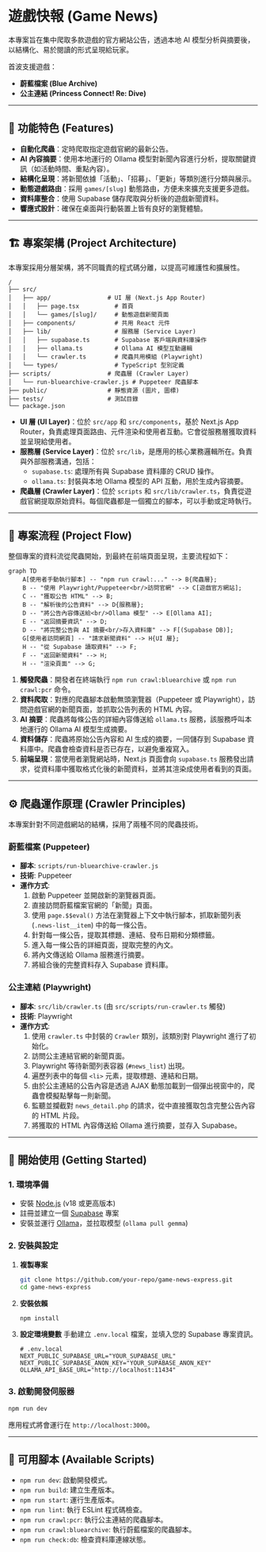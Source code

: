 # 遊戲快報 (Game News)

本專案旨在集中爬取多款遊戲的官方網站公告，透過本地 AI 模型分析與摘要後，以結構化、易於閱讀的形式呈現給玩家。

首波支援遊戲：
- **蔚藍檔案 (Blue Archive)**
- **公主連結 (Princess Connect! Re: Dive)**

---

## 🚀 功能特色 (Features)

- **自動化爬蟲**：定時爬取指定遊戲官網的最新公告。
- **AI 內容摘要**：使用本地運行的 Ollama 模型對新聞內容進行分析，提取關鍵資訊（如活動時間、重點內容）。
- **結構化呈現**：將新聞依據「活動」、「招募」、「更新」等類別進行分類與展示。
- **動態遊戲路由**：採用 `games/[slug]` 動態路由，方便未來擴充支援更多遊戲。
- **資料庫整合**：使用 Supabase 儲存爬取與分析後的遊戲新聞資料。
- **響應式設計**：確保在桌面與行動裝置上皆有良好的瀏覽體驗。

---

## 🏗️ 專案架構 (Project Architecture)

本專案採用分層架構，將不同職責的程式碼分離，以提高可維護性和擴展性。

```
/
├── src/
│   ├── app/                # UI 層 (Next.js App Router)
│   │   ├── page.tsx          # 首頁
│   │   └── games/[slug]/     # 動態遊戲新聞頁面
│   ├── components/           # 共用 React 元件
│   ├── lib/                  # 服務層 (Service Layer)
│   │   ├── supabase.ts       # Supabase 客戶端與資料庫操作
│   │   ├── ollama.ts         # Ollama AI 模型互動邏輯
│   │   └── crawler.ts        # 爬蟲共用模組 (Playwright)
│   └── types/                # TypeScript 型別定義
├── scripts/                # 爬蟲層 (Crawler Layer)
│   └── run-bluearchive-crawler.js # Puppeteer 爬蟲腳本
├── public/                 # 靜態資源 (圖片, 圖標)
├── tests/                  # 測試目錄
└── package.json
```

-   **UI 層 (UI Layer)**：位於 `src/app` 和 `src/components`，基於 Next.js App Router，負責處理頁面路由、元件渲染和使用者互動。它會從服務層獲取資料並呈現給使用者。
-   **服務層 (Service Layer)**：位於 `src/lib`，是應用的核心業務邏輯所在。負責與外部服務溝通，包括：
    -   `supabase.ts`: 處理所有與 Supabase 資料庫的 CRUD 操作。
    -   `ollama.ts`: 封裝與本地 Ollama 模型的 API 互動，用於生成內容摘要。
-   **爬蟲層 (Crawler Layer)**：位於 `scripts` 和 `src/lib/crawler.ts`，負責從遊戲官網提取原始資料。每個爬蟲都是一個獨立的腳本，可以手動或定時執行。

---

## 🌊 專案流程 (Project Flow)

整個專案的資料流從爬蟲開始，到最終在前端頁面呈現，主要流程如下：

```mermaid
graph TD
    A[使用者手動執行腳本] -- "npm run crawl:..." --> B{爬蟲層};
    B -- "使用 Playwright/Puppeteer<br/>訪問官網" --> C[遊戲官方網站];
    C -- "獲取公告 HTML" --> B;
    B -- "解析後的公告資料" --> D{服務層};
    D -- "將公告內容傳送給<br/>Ollama 模型" --> E[Ollama AI];
    E -- "返回摘要資訊" --> D;
    D -- "將完整公告與 AI 摘要<br/>存入資料庫" --> F[(Supabase DB)];
    G[使用者訪問網頁] -- "請求新聞資料" --> H{UI 層};
    H -- "從 Supabase 讀取資料" --> F;
    F -- "返回新聞資料" --> H;
    H -- "渲染頁面" --> G;
```

1.  **觸發爬蟲**：開發者在終端執行 `npm run crawl:bluearchive` 或 `npm run crawl:pcr` 命令。
2.  **資料爬取**：對應的爬蟲腳本啟動無頭瀏覽器（Puppeteer 或 Playwright），訪問遊戲官網的新聞頁面，並抓取公告列表的 HTML 內容。
3.  **AI 摘要**：爬蟲將每條公告的詳細內容傳送給 `ollama.ts` 服務，該服務呼叫本地運行的 Ollama AI 模型生成摘要。
4.  **資料儲存**：爬蟲將原始公告內容和 AI 生成的摘要，一同儲存到 Supabase 資料庫中。爬蟲會檢查資料是否已存在，以避免重複寫入。
5.  **前端呈現**：當使用者瀏覽網站時，Next.js 頁面會向 `supabase.ts` 服務發出請求，從資料庫中獲取格式化後的新聞資料，並將其渲染成使用者看到的頁面。

---

## ⚙️ 爬蟲運作原理 (Crawler Principles)

本專案針對不同遊戲網站的結構，採用了兩種不同的爬蟲技術。

### 蔚藍檔案 (Puppeteer)
-   **腳本**: `scripts/run-bluearchive-crawler.js`
-   **技術**: Puppeteer
-   **運作方式**:
    1.  啟動 Puppeteer 並開啟新的瀏覽器頁面。
    2.  直接訪問蔚藍檔案官網的「新聞」頁面。
    3.  使用 `page.$$eval()` 方法在瀏覽器上下文中執行腳本，抓取新聞列表 (`.news-list__item`) 中的每一條公告。
    4.  針對每一條公告，提取其標題、連結、發布日期和分類標籤。
    5.  進入每一條公告的詳細頁面，提取完整的內文。
    6.  將內文傳送給 Ollama 服務進行摘要。
    7.  將組合後的完整資料存入 Supabase 資料庫。

### 公主連結 (Playwright)
-   **腳本**: `src/lib/crawler.ts` (由 `src/scripts/run-crawler.ts` 觸發)
-   **技術**: Playwright
-   **運作方式**:
    1.  使用 `crawler.ts` 中封裝的 `Crawler` 類別，該類別對 Playwright 進行了初始化。
    2.  訪問公主連結官網的新聞頁面。
    3.  Playwright 等待新聞列表容器 (`#news_list`) 出現。
    4.  遍歷列表中的每個 `<li>` 元素，提取標題、連結和日期。
    5.  由於公主連結的公告內容是透過 AJAX 動態加載到一個彈出視窗中的，爬蟲會模擬點擊每一則新聞。
    6.  監聽並攔截對 `news_detail.php` 的請求，從中直接獲取包含完整公告內容的 HTML 片段。
    7.  將獲取的 HTML 內容傳送給 Ollama 進行摘要，並存入 Supabase。

---

## 🏁 開始使用 (Getting Started)

### 1. 環境準備
- 安裝 [Node.js](https://nodejs.org/) (v18 或更高版本)
- 註冊並建立一個 [Supabase](https://supabase.com/) 專案
- 安裝並運行 [Ollama](https://ollama.com/)，並拉取模型 (`ollama pull gemma`)

### 2. 安裝與設定
1.  **複製專案**
    ```bash
    git clone https://github.com/your-repo/game-news-express.git
    cd game-news-express
    ```

2.  **安裝依賴**
    ```bash
    npm install
    ```

3.  **設定環境變數**
    手動建立 `.env.local` 檔案，並填入您的 Supabase 專案資訊。
    ```
    # .env.local
    NEXT_PUBLIC_SUPABASE_URL="YOUR_SUPABASE_URL"
    NEXT_PUBLIC_SUPABASE_ANON_KEY="YOUR_SUPABASE_ANON_KEY"
    OLLAMA_API_BASE_URL="http://localhost:11434"
    ```

### 3. 啟動開發伺服器
```bash
npm run dev
```
應用程式將會運行在 `http://localhost:3000`。

---

## 📜 可用腳本 (Available Scripts)

-   `npm run dev`: 啟動開發模式。
-   `npm run build`: 建立生產版本。
-   `npm run start`: 運行生產版本。
-   `npm run lint`: 執行 ESLint 程式碼檢查。
-   `npm run crawl:pcr`: 執行公主連結的爬蟲腳本。
-   `npm run crawl:bluearchive`: 執行蔚藍檔案的爬蟲腳本。
-   `npm run check:db`: 檢查資料庫連線狀態。 